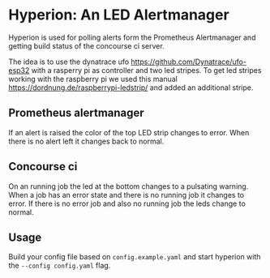 # Hyperion: An LED Alertmanager

Hyperion is used for polling alerts form the Prometheus
Alertmanager and getting build status of the concourse ci server.

The idea is to use the dynatrace ufo https://github.com/Dynatrace/ufo-esp32 with a rasperry pi as controller and two led stripes.
To get led stripes working with the raspberry pi we used this manual https://dordnung.de/raspberrypi-ledstrip/ 
and added an additional stripe.

## Prometheus alertmanager

If an alert is raised the color of the top LED strip changes to error. When there is no alert left it changes back to normal.

## Concourse ci

On an running job the led at the bottom changes to a pulsating warning. When a job has an error state and there 
is no running job it changes to error. If there is no error job and also no running job the leds change to normal.


## Usage

Build your config file based on `config.example.yaml` and start hyperion with the `--config config.yaml` flag.
